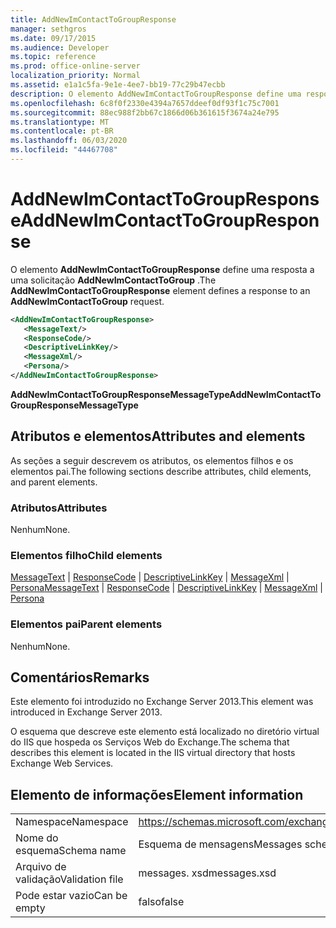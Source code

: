```yaml
---
title: AddNewImContactToGroupResponse
manager: sethgros
ms.date: 09/17/2015
ms.audience: Developer
ms.topic: reference
ms.prod: office-online-server
localization_priority: Normal
ms.assetid: e1a1c5fa-9e1e-4ee7-bb19-77c29b47ecbb
description: O elemento AddNewImContactToGroupResponse define uma resposta a uma solicitação AddNewImContactToGroup.
ms.openlocfilehash: 6c8f0f2330e4394a7657ddeef0df93f1c75c7001
ms.sourcegitcommit: 88ec988f2bb67c1866d06b361615f3674a24e795
ms.translationtype: MT
ms.contentlocale: pt-BR
ms.lasthandoff: 06/03/2020
ms.locfileid: "44467708"
---
```

# <a name="addnewimcontacttogroupresponse"></a><span data-ttu-id="2c50d-103">AddNewImContactToGroupResponse</span><span class="sxs-lookup"><span data-stu-id="2c50d-103">AddNewImContactToGroupResponse</span></span>

<span data-ttu-id="2c50d-104">O elemento **AddNewImContactToGroupResponse** define uma resposta a uma solicitação **AddNewImContactToGroup** .</span><span class="sxs-lookup"><span data-stu-id="2c50d-104">The **AddNewImContactToGroupResponse** element defines a response to an **AddNewImContactToGroup** request.</span></span> 
  
```XML
<AddNewImContactToGroupResponse>
   <MessageText/>
   <ResponseCode/>
   <DescriptiveLinkKey/>
   <MessageXml/>
   <Persona/>
</AddNewImContactToGroupResponse>
```

 <span data-ttu-id="2c50d-105">**AddNewImContactToGroupResponseMessageType**</span><span class="sxs-lookup"><span data-stu-id="2c50d-105">**AddNewImContactToGroupResponseMessageType**</span></span>
## <a name="attributes-and-elements"></a><span data-ttu-id="2c50d-106">Atributos e elementos</span><span class="sxs-lookup"><span data-stu-id="2c50d-106">Attributes and elements</span></span>

<span data-ttu-id="2c50d-107">As seções a seguir descrevem os atributos, os elementos filhos e os elementos pai.</span><span class="sxs-lookup"><span data-stu-id="2c50d-107">The following sections describe attributes, child elements, and parent elements.</span></span>
  
### <a name="attributes"></a><span data-ttu-id="2c50d-108">Atributos</span><span class="sxs-lookup"><span data-stu-id="2c50d-108">Attributes</span></span>

<span data-ttu-id="2c50d-109">Nenhum</span><span class="sxs-lookup"><span data-stu-id="2c50d-109">None.</span></span>
  
### <a name="child-elements"></a><span data-ttu-id="2c50d-110">Elementos filho</span><span class="sxs-lookup"><span data-stu-id="2c50d-110">Child elements</span></span>

<span data-ttu-id="2c50d-111">[MessageText](messagetext.md)  |  [ResponseCode](responsecode.md)  |  [DescriptiveLinkKey](descriptivelinkkey.md)  |  [MessageXml](messagexml.md)  |  [Persona](persona.md)</span><span class="sxs-lookup"><span data-stu-id="2c50d-111">[MessageText](messagetext.md) | [ResponseCode](responsecode.md) | [DescriptiveLinkKey](descriptivelinkkey.md) | [MessageXml](messagexml.md) | [Persona](persona.md)</span></span>
  
### <a name="parent-elements"></a><span data-ttu-id="2c50d-112">Elementos pai</span><span class="sxs-lookup"><span data-stu-id="2c50d-112">Parent elements</span></span>

<span data-ttu-id="2c50d-113">Nenhum</span><span class="sxs-lookup"><span data-stu-id="2c50d-113">None.</span></span>
  
## <a name="remarks"></a><span data-ttu-id="2c50d-114">Comentários</span><span class="sxs-lookup"><span data-stu-id="2c50d-114">Remarks</span></span>

<span data-ttu-id="2c50d-115">Este elemento foi introduzido no Exchange Server 2013.</span><span class="sxs-lookup"><span data-stu-id="2c50d-115">This element was introduced in Exchange Server 2013.</span></span>
  
<span data-ttu-id="2c50d-116">O esquema que descreve este elemento está localizado no diretório virtual do IIS que hospeda os Serviços Web do Exchange.</span><span class="sxs-lookup"><span data-stu-id="2c50d-116">The schema that describes this element is located in the IIS virtual directory that hosts Exchange Web Services.</span></span>
  
## <a name="element-information"></a><span data-ttu-id="2c50d-117">Elemento de informações</span><span class="sxs-lookup"><span data-stu-id="2c50d-117">Element information</span></span>

|||
|:-----|:-----|
|<span data-ttu-id="2c50d-118">Namespace</span><span class="sxs-lookup"><span data-stu-id="2c50d-118">Namespace</span></span>  <br/> |https://schemas.microsoft.com/exchange/services/2006/messages  <br/> |
|<span data-ttu-id="2c50d-119">Nome do esquema</span><span class="sxs-lookup"><span data-stu-id="2c50d-119">Schema name</span></span>  <br/> |<span data-ttu-id="2c50d-120">Esquema de mensagens</span><span class="sxs-lookup"><span data-stu-id="2c50d-120">Messages schema</span></span>  <br/> |
|<span data-ttu-id="2c50d-121">Arquivo de validação</span><span class="sxs-lookup"><span data-stu-id="2c50d-121">Validation file</span></span>  <br/> |<span data-ttu-id="2c50d-122">messages. xsd</span><span class="sxs-lookup"><span data-stu-id="2c50d-122">messages.xsd</span></span>  <br/> |
|<span data-ttu-id="2c50d-123">Pode estar vazio</span><span class="sxs-lookup"><span data-stu-id="2c50d-123">Can be empty</span></span>  <br/> |<span data-ttu-id="2c50d-124">falso</span><span class="sxs-lookup"><span data-stu-id="2c50d-124">false</span></span>  <br/> |
   

